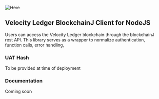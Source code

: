 ![Here](/resources/VL-logo.png "Domain Model")

## Velocity Ledger BlockchainJ Client for NodeJS
Users can access the Velocity Ledger blockchain through the blockchainJ rest API. This library serves as a wrapper to normalize 
authentication, function calls, error handling,

### UAT Hash
To be provided at time of deployment

### Documentation
Coming soon
